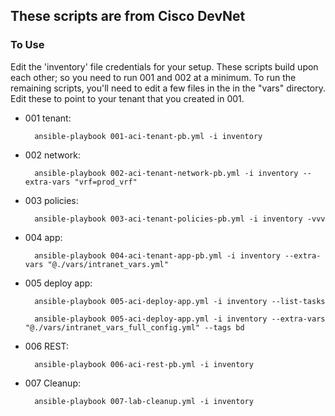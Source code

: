 ## These scripts are from Cisco DevNet

### To Use

Edit the 'inventory' file credentials for your setup. These scripts build upon each other; so you need to run 001 and 002 at a minimum. To run the remaining scripts, you'll need to edit a few files in the in the "vars" directory. Edit these to point to your tenant that you created in 001.


- 001 tenant: 
	
		ansible-playbook 001-aci-tenant-pb.yml -i inventory	
- 002 network:

		ansible-playbook 002-aci-tenant-network-pb.yml -i inventory --extra-vars "vrf=prod_vrf"

- 003 policies:
		
		ansible-playbook 003-aci-tenant-policies-pb.yml -i inventory -vvv
		
- 004 app:

		ansible-playbook 004-aci-tenant-app-pb.yml -i inventory --extra-vars "@./vars/intranet_vars.yml"
		
	
- 005 deploy app:

		ansible-playbook 005-aci-deploy-app.yml -i inventory --list-tasks
	
		ansible-playbook 005-aci-deploy-app.yml -i inventory --extra-vars "@./vars/intranet_vars_full_config.yml" --tags bd
		
- 006 REST:

		ansible-playbook 006-aci-rest-pb.yml -i inventory
		
- 007 Cleanup:

		ansible-playbook 007-lab-cleanup.yml -i inventory

